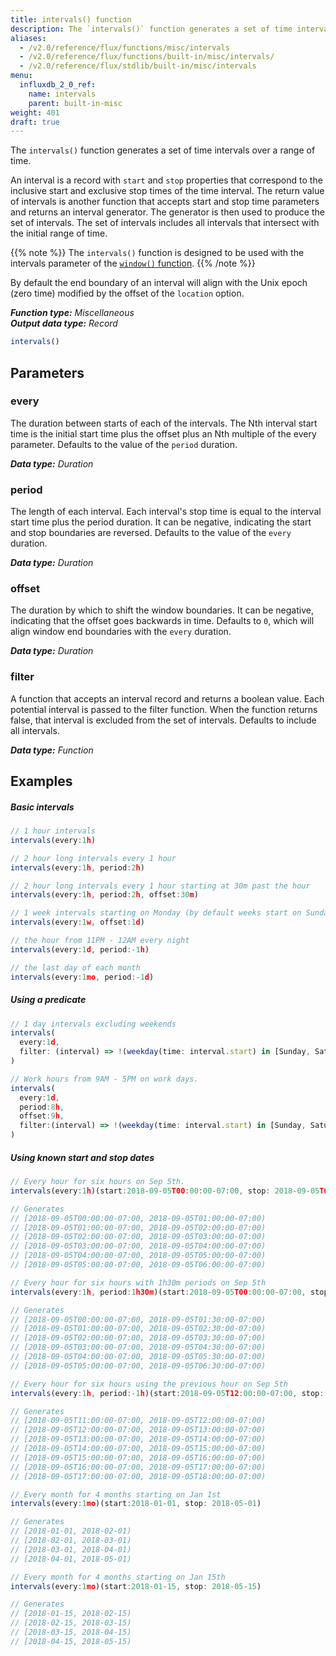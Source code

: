 ```yaml
---
title: intervals() function
description: The `intervals()` function generates a set of time intervals over a range of time.
aliases:
  - /v2.0/reference/flux/functions/misc/intervals
  - /v2.0/reference/flux/functions/built-in/misc/intervals/
  - /v2.0/reference/flux/stdlib/built-in/misc/intervals
menu:
  influxdb_2_0_ref:
    name: intervals
    parent: built-in-misc
weight: 401
draft: true
---
```


The `intervals()` function generates a set of time intervals over a range of time.

An interval is a record with `start` and `stop` properties that correspond to the inclusive start and exclusive stop times of the time interval.
The return value of intervals is another function that accepts start and stop time parameters and returns an interval generator.
The generator is then used to produce the set of intervals.
The set of intervals includes all intervals that intersect with the initial range of time.

{{% note %}}
The `intervals()` function is designed to be used with the intervals parameter
of the [`window()` function](/v2.0/reference/flux/stdlib/built-in/transformations/window).
{{% /note %}}

By default the end boundary of an interval will align with the Unix epoch (zero time)
modified by the offset of the `location` option.

_**Function type:** Miscellaneous_  
_**Output data type:** Record_

```js
intervals()
```

## Parameters

### every
The duration between starts of each of the intervals.
The Nth interval start time is the initial start time plus the offset plus an Nth multiple of the every parameter.
Defaults to the value of the `period` duration.

_**Data type:** Duration_

### period
The length of each interval.
Each interval's stop time is equal to the interval start time plus the period duration.
It can be negative, indicating the start and stop boundaries are reversed.
Defaults to the value of the `every` duration.

_**Data type:** Duration_

### offset
The duration by which to shift the window boundaries.
It can be negative, indicating that the offset goes backwards in time.
Defaults to `0`, which will align window end boundaries with the `every` duration.

_**Data type:** Duration_

### filter
A function that accepts an interval record and returns a boolean value.
Each potential interval is passed to the filter function.
When the function returns false, that interval is excluded from the set of intervals.
Defaults to include all intervals.

_**Data type:** Function_

## Examples

##### Basic intervals
```js
// 1 hour intervals
intervals(every:1h)

// 2 hour long intervals every 1 hour
intervals(every:1h, period:2h)

// 2 hour long intervals every 1 hour starting at 30m past the hour
intervals(every:1h, period:2h, offset:30m)

// 1 week intervals starting on Monday (by default weeks start on Sunday)
intervals(every:1w, offset:1d)

// the hour from 11PM - 12AM every night
intervals(every:1d, period:-1h)

// the last day of each month
intervals(every:1mo, period:-1d)
```

##### Using a predicate
```js
// 1 day intervals excluding weekends
intervals(
  every:1d,
  filter: (interval) => !(weekday(time: interval.start) in [Sunday, Saturday]),
)

// Work hours from 9AM - 5PM on work days.
intervals(
  every:1d,
  period:8h,
  offset:9h,
  filter:(interval) => !(weekday(time: interval.start) in [Sunday, Saturday]),
)
```

##### Using known start and stop dates
```js
// Every hour for six hours on Sep 5th.
intervals(every:1h)(start:2018-09-05T00:00:00-07:00, stop: 2018-09-05T06:00:00-07:00)

// Generates
// [2018-09-05T00:00:00-07:00, 2018-09-05T01:00:00-07:00)
// [2018-09-05T01:00:00-07:00, 2018-09-05T02:00:00-07:00)
// [2018-09-05T02:00:00-07:00, 2018-09-05T03:00:00-07:00)
// [2018-09-05T03:00:00-07:00, 2018-09-05T04:00:00-07:00)
// [2018-09-05T04:00:00-07:00, 2018-09-05T05:00:00-07:00)
// [2018-09-05T05:00:00-07:00, 2018-09-05T06:00:00-07:00)

// Every hour for six hours with 1h30m periods on Sep 5th
intervals(every:1h, period:1h30m)(start:2018-09-05T00:00:00-07:00, stop: 2018-09-05T06:00:00-07:00)

// Generates
// [2018-09-05T00:00:00-07:00, 2018-09-05T01:30:00-07:00)
// [2018-09-05T01:00:00-07:00, 2018-09-05T02:30:00-07:00)
// [2018-09-05T02:00:00-07:00, 2018-09-05T03:30:00-07:00)
// [2018-09-05T03:00:00-07:00, 2018-09-05T04:30:00-07:00)
// [2018-09-05T04:00:00-07:00, 2018-09-05T05:30:00-07:00)
// [2018-09-05T05:00:00-07:00, 2018-09-05T06:30:00-07:00)

// Every hour for six hours using the previous hour on Sep 5th
intervals(every:1h, period:-1h)(start:2018-09-05T12:00:00-07:00, stop: 2018-09-05T18:00:00-07:00)

// Generates
// [2018-09-05T11:00:00-07:00, 2018-09-05T12:00:00-07:00)
// [2018-09-05T12:00:00-07:00, 2018-09-05T13:00:00-07:00)
// [2018-09-05T13:00:00-07:00, 2018-09-05T14:00:00-07:00)
// [2018-09-05T14:00:00-07:00, 2018-09-05T15:00:00-07:00)
// [2018-09-05T15:00:00-07:00, 2018-09-05T16:00:00-07:00)
// [2018-09-05T16:00:00-07:00, 2018-09-05T17:00:00-07:00)
// [2018-09-05T17:00:00-07:00, 2018-09-05T18:00:00-07:00)

// Every month for 4 months starting on Jan 1st
intervals(every:1mo)(start:2018-01-01, stop: 2018-05-01)

// Generates
// [2018-01-01, 2018-02-01)
// [2018-02-01, 2018-03-01)
// [2018-03-01, 2018-04-01)
// [2018-04-01, 2018-05-01)

// Every month for 4 months starting on Jan 15th
intervals(every:1mo)(start:2018-01-15, stop: 2018-05-15)

// Generates
// [2018-01-15, 2018-02-15)
// [2018-02-15, 2018-03-15)
// [2018-03-15, 2018-04-15)
// [2018-04-15, 2018-05-15)
```
